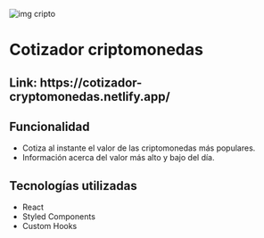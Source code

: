 <p align='left'>
    <img src='https://encrypted-tbn0.gstatic.com/images?q=tbn:ANd9GcQrMQxAFPwRUzM_0Lt5NtuIZN1YXP7jr2wd8w&usqp=CAU' alt="img cripto" />

# Cotizador criptomonedas


<p align="left">
  <h2>Link: https://cotizador-cryptomonedas.netlify.app/</h2>
</p>

## Funcionalidad

- Cotiza al instante el valor de las criptomonedas más populares.
- Información acerca del valor más alto y bajo del día.


 ## Tecnologías utilizadas
 - React
 - Styled Components
 - Custom Hooks
 

